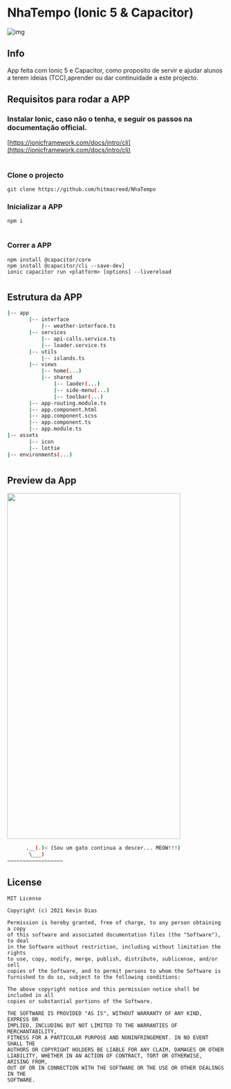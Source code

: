 # NhaTempo (Ionic 5 & Capacitor)

![img](https://i.ytimg.com/vi/y_UUjPkxlZ0/maxresdefault.jpg)

## Info
App feita com Ionic 5  e Capacitor, como proposito de servir e ajudar alunos a terem ideias (TCC),aprender ou dar continuidade a este projecto.

## Requisitos para rodar a APP

### Instalar Ionic, caso não o tenha, e seguir os passos na documentação official.
[https://ionicframework.com/docs/intro/cli](https://ionicframework.com/docs/intro/cli)

#

### Clone o projecto 

```
git clone https://github.com/hitmacreed/NhaTempo
```

### Inicializar a APP
```
npm i
```
#

### Correr a APP
```
npm install @capacitor/core
npm install @capacitor/cli --save-dev]
ionic capacitor run <platform> [options] --livereload

```
#

## Estrutura  da APP

 ```bash
 |-- app
        |-- interface
            |-- weather-interface.ts
        |-- services
            |-- api-calls.service.ts
            |-- loader.service.ts
        |-- utils
            |-- islands.ts
        |-- views
            |-- home(...)
            |-- shared
                |-- laoder(...)
                |-- side-menu(...)
                |-- toolbar(...)       
        |-- app-routing.module.ts
        |-- app.component.html
        |-- app.component.scss 
        |-- app.component.ts
        |-- app.module.ts  
|-- assets
        |-- icon
        |-- lottie
 |-- environments(...)           
 ```
 #

## Preview da App
<img src="art/preview.gif" width="400" height="800">

 ```bash   _
       .__(.)< (Sou um gato continua a descer... MEOW!!!)
        \___)   
 ~~~~~~~~~~~~~~~~~~
```


## License

```
MIT License

Copyright (c) 2021 Kevin Dias

Permission is hereby granted, free of charge, to any person obtaining a copy
of this software and associated documentation files (the "Software"), to deal
in the Software without restriction, including without limitation the rights
to use, copy, modify, merge, publish, distribute, sublicense, and/or sell
copies of the Software, and to permit persons to whom the Software is
furnished to do so, subject to the following conditions:

The above copyright notice and this permission notice shall be included in all
copies or substantial portions of the Software.

THE SOFTWARE IS PROVIDED "AS IS", WITHOUT WARRANTY OF ANY KIND, EXPRESS OR
IMPLIED, INCLUDING BUT NOT LIMITED TO THE WARRANTIES OF MERCHANTABILITY,
FITNESS FOR A PARTICULAR PURPOSE AND NONINFRINGEMENT. IN NO EVENT SHALL THE
AUTHORS OR COPYRIGHT HOLDERS BE LIABLE FOR ANY CLAIM, DAMAGES OR OTHER
LIABILITY, WHETHER IN AN ACTION OF CONTRACT, TORT OR OTHERWISE, ARISING FROM,
OUT OF OR IN CONNECTION WITH THE SOFTWARE OR THE USE OR OTHER DEALINGS IN THE
SOFTWARE.
```






